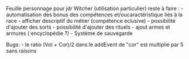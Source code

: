 Feuille personnage pour jdr Witcher (utilisation particulier)
reste à faire : 
    - automatisation des bonus des compétences et/oucaractéristique liés à la race
    - afficher descriptif du métier (compétence eclusive)
    - possibilité d'ajouter des sorts
    - possibilité d'ajouter des rituels
    - ajout armes et armures ( encyclopédie ?)
    - Système de sauvegarde

Bugs: 
    - le ratio (Vol + Cor)/2 dans le addEvent de "cor" est multiplié par 5 sans raisons